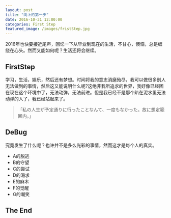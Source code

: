 ```yaml
---
layout: post
title: "向上的第一步"
date: 2016-10-31 12:00:00
categories: First Step
featured_image: /images/fristStep.jpg
---
```


2016年也快要接近尾声，回忆一下从毕业到现在的生活，不甘心，懊恼，总是缠绕在心头。然而又能如何呢？生活还将会继续。
## FirstStep

学习，生活，娱乐，然后还有梦想。时间将我的意志消磨殆尽，我可以做很多别人无法做到的事情，然后这又能说明什么呢?这绝非我所追求的世界，我好像已经困在现在这个环境中了，无法动弹，无法前进。但是我已经不是那个趴在泥水里无法动弹的人了，我已经站起来了。

>「私の人生が予定通りに行ったことなんて、一度もなかった。故に想定範囲内。」

## DeBug

究竟发生了什么呢？也许并不是多么光彩的事情，然而这才是每个人的真实。
- A的脱逃
- B的守望
- C的尝试
- D的渴求
- E的麻木
- F的觉醒
- G的嘲笑

## The End


